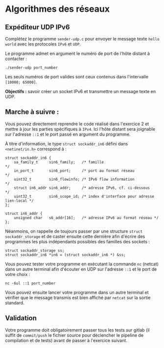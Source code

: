 # Algorithmes des réseaux

## Expéditeur UDP IPv6

Complétez le programme `sender-udp.c` pour envoyer le message texte `hello world` avec les protocoles `IPv6` et `UDP`.

Le programme admet en argument le numéro de port de l'hôte distant à contacter :

    ./sender-udp port_number

Les seuls numéros de port valides sont ceux contenus dans l'intervalle `[10000; 65000]`.

**Objectifs :** savoir créer un socket IPv6 et transmettre un message texte en UDP.

## Marche à suivre :

Vous pouvez directement reprendre le code réalisé dans l'exercice 2 et mettre à jour les parties spécifiques à `IPv4`. Ici l'hôte distant sera joignable sur l'adresse `::1` et le port passé en argument du programme.

À titre d'information, le type `struct sockaddr_in6` défini dans `<netinet/in.h>` correspond à :

    struct sockaddr_in6 {
        sa_family_t     sin6_family;   /* famille                                   */
        in_port_t       sin6_port;     /* port au format réseau                     */
        uint32_t        sin6_flowinfo; /* IPv6 flow information                     */
        struct in6_addr sin6_addr;     /* adresse IPv6, cf. ci-dessous              */
        uint32_t        sin6_scope_id; /* index d'interface pour adresse lien-local */
    };

    struct in6_addr {
        unsigned char   s6_addr[16];   /* adresse IPv6 au format réseau */
    };

Néanmoins, on rappelle de toujours passer par une structure `struct sockaddr_storage` et de caster ensuite cette dernière afin d'écrire des programmes les plus indépendants possibles des familles des sockets :

    struct sockaddr_storage ss;
    struct sockaddr_in6 *in6 = (struct sockaddr_in6 *) &ss;

Vous pouvez tester votre programme en exécutant la commande `nc` (netcat) dans un autre terminal afin d'écouter en UDP sur l'adresse `::1` et le port de votre choix :

    nc -6ul ::1 port_number

Vous pouvez ensuite lancer votre programme dans un autre terminal et vérifier que le message transmis est bien affiché par `netcat` sur la sortie standard.

## Validation

Votre programme doit obligatoirement passer tous les tests sur gitlab (il suffit de `commit/push` le fichier source pour déclencher le pipeline de compilation et de tests) avant de passer à l'exercice suivant.
